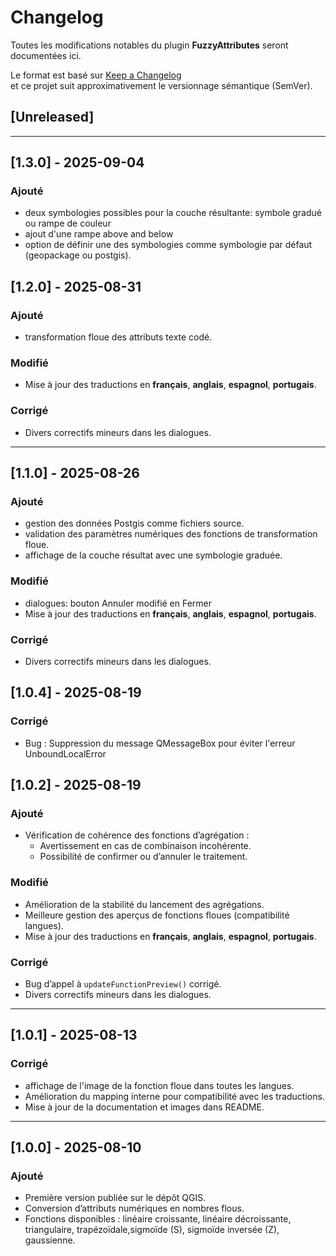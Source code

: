 # Changelog  
Toutes les modifications notables du plugin **FuzzyAttributes** seront documentées ici.  

Le format est basé sur [Keep a Changelog](https://keepachangelog.com/fr/1.0.0/)  
et ce projet suit approximativement le versionnage sémantique (SemVer).  
## [Unreleased]

---
## [1.3.0] - 2025-09-04

### Ajouté
- deux symbologies possibles pour la couche résultante: symbole gradué ou rampe de couleur
- ajout d'une rampe above and below
- option de définir une des symbologies comme symbologie par défaut (geopackage ou postgis). 


## [1.2.0] - 2025-08-31

### Ajouté
- transformation floue des attributs texte codé. 


### Modifié
- Mise à jour des traductions en **français**, **anglais**, **espagnol**, **portugais**.  

### Corrigé
- Divers correctifs mineurs dans les dialogues.  


---
## [1.1.0] - 2025-08-26

### Ajouté
- gestion des données Postgis comme fichiers source. 
- validation des paramètres numériques des fonctions de transformation floue.  
- affichage de la couche résultat avec une symbologie graduée.  

### Modifié
- dialogues: bouton Annuler modifié en Fermer 
- Mise à jour des traductions en **français**, **anglais**, **espagnol**, **portugais**.  

### Corrigé
- Divers correctifs mineurs dans les dialogues.  
## [1.0.4] - 2025-08-19
### Corrigé
- Bug : Suppression du message QMessageBox pour éviter l'erreur UnboundLocalError
## [1.0.2] - 2025-08-19
### Ajouté
- Vérification de cohérence des fonctions d’agrégation :  
  - Avertissement en cas de combinaison incohérente.  
  - Possibilité de confirmer ou d’annuler le traitement.  

### Modifié
- Amélioration de la stabilité du lancement des agrégations.  
- Meilleure gestion des aperçus de fonctions floues (compatibilité langues).  
- Mise à jour des traductions en **français**, **anglais**, **espagnol**, **portugais**.  

### Corrigé
- Bug d’appel à `updateFunctionPreview()` corrigé.  
- Divers correctifs mineurs dans les dialogues.  

---

## [1.0.1] - 2025-08-13

### Corrigé
- affichage de l'image de la fonction floue dans toutes les langues.
- Amélioration du mapping interne pour compatibilité avec les traductions.
- Mise à jour de la documentation et images dans README.
---

## [1.0.0] - 2025-08-10
### Ajouté
- Première version publiée sur le dépôt QGIS.  
- Conversion d’attributs numériques en nombres flous.  
- Fonctions disponibles : linéaire croissante, linéaire décroissante, triangulaire, trapézoïdale,sigmoïde (S), sigmoïde inversée (Z), gaussienne.  
